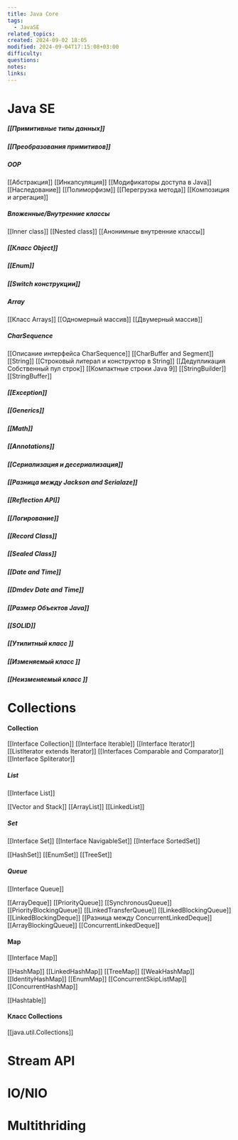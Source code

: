 ```yaml
---
title: Java Core
tags:
  - JavaSE
related_topics: 
created: 2024-09-02 18:05
modified: 2024-09-04T17:15:08+03:00
difficulty: 
questions: 
notes: 
links: 
---
```

# Java SE
##### [[Примитивные типы данных]]
##### [[Преобразования примитивов]]
##### OOP
[[Абстракция]]
[[Инкапсуляция]]
[[Модификаторы доступа в Java]]
[[Наследование]]
[[Полиморфизм]]
[[Перегрузка метода]]
[[Композиция и агрегация]]
##### Вложенные/Внутренние классы
[[Inner class]]
[[Nested class]]
[[Анонимные внутренние классы]]
##### [[Класс Object]]
##### [[Enum]]
##### [[Switch конструкции]]
##### Array
[[Класс Arrays]]
[[Одномерный массив]]
[[Двумерный массив]]
##### CharSequence
[[Описание интерфейса CharSequence]]
[[CharBuffer and Segment]]
[[String]]
[[Строковый литерал и конструктор в String]]
[[Дедупликация Собственный пул строк]]
[[Компактные строки Java 9]]
[[StringBuilder]]
[[StringBuffer]]
##### [[Exception]]
##### [[Generics]]
##### [[Math]]
##### [[Annotations]]
##### [[Сериализация и десериализация]]

##### [[Разница между Jackson and Serialaze]]
##### [[Reflection API]]
##### [[Логирование]]
##### [[Record Class]]
##### [[Sealed Class]]
##### [[Date and Time]]
##### [[Dmdev Date and Time]]
##### [[Размер Объектов Java]]

##### [[SOLID]]

##### [[Утилитный класс ]]

##### [[Изменяемый класс ]]

##### [[Неизменяемый класс ]]

# Collections 
#### Collection
[[Interface Collection]]
[[Interface Iterable]]
[[Interface Iterator]]
[[ListIterator extends Iterator]]
[[Interfaces Comparable and Comparator]]
[[Interface Spliterator]]
##### List
[[Interface List]]

[[Vector and Stack]]
[[ArrayList]]
[[LinkedList]]

##### Set
[[Interface Set]]
[[Interface NavigableSet]]
[[Interface SortedSet]]

[[HashSet]]
[[EnumSet]]
[[TreeSet]]

##### Queue
[[Interface Queue]]

[[ArrayDeque]]
[[PriorityQueue]]
[[SynchronousQueue]]
[[PriorityBlockingQueue]]
[[LinkedTransferQueue]]
[[LinkedBlockingQueue]]
[[LinkedBlockingDeque]]
[[Разница между ConcurrentLinkedDeque]]
[[ArrayBlockingQueue]]
[[ConcurrentLinkedDeque]]

#### Map
[[Interface Map]]

[[HashMap]]
[[LinkedHashMap]]
[[TreeMap]]
[[WeakHashMap]]
[[IdentityHashMap]]
[[EnumMap]]
[[ConcurrentSkipListMap]]
[[ConcurrentHashMap]]

[[Hashtable]]

#### Класс Collections
[[java.util.Collections]]

# Stream API

# IO/NIO

# Multithriding 